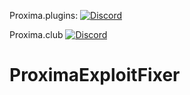 Proxima.plugins: [![Discord](https://img.shields.io/discord/996251683904569344?label=chat&logo=discord&logoColor=white)](https://discord.gg/bg4VAaGHQ7)

Proxima.club [![Discord](https://img.shields.io/discord/996251683904569344?label=chat&logo=discord&logoColor=white)](https://discord.gg/hPXEtyNwQe)


# ProximaExploitFixer

